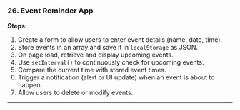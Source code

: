 
### **26. Event Reminder App**  
**Steps:**  
1. Create a form to allow users to enter event details (name, date, time).  
2. Store events in an array and save it in `localStorage` as JSON.  
3. On page load, retrieve and display upcoming events.  
4. Use `setInterval()` to continuously check for upcoming events.  
5. Compare the current time with stored event times.  
6. Trigger a notification (alert or UI update) when an event is about to happen.  
7. Allow users to delete or modify events.  

---
